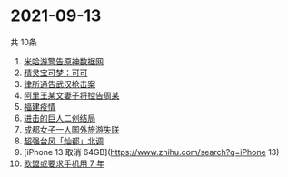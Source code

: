 # 2021-09-13
  共 10条

  <!-- BEGIN -->
  <!-- 最后更新时间:Mon Sep 13 2021 21:09:00 GMT+0000 (Coordinated Universal Time) -->
  1. [米哈游警告原神数据网](https://www.zhihu.com/search?q=原神)
1. [精灵宝可梦：可可](https://www.zhihu.com/search?q=精灵宝可梦可可)
1. [律所通告武汉枪击案](https://www.zhihu.com/search?q=武汉枪击)
1. [阿里王某文妻子将控告周某](https://www.zhihu.com/search?q=王某文)
1. [福建疫情](https://www.zhihu.com/search?q=福建疫情)
1. [进击的巨人二创结局](https://www.zhihu.com/search?q=进击的巨人)
1. [成都女子一人国外旅游失联](https://www.zhihu.com/search?q=成都女子失联)
1. [超强台风「灿都」北调](https://www.zhihu.com/search?q=灿都)
1. [iPhone 13 取消 64GB](https://www.zhihu.com/search?q=iPhone 13)
1. [欧盟或要求手机用 7 年](https://www.zhihu.com/search?q=手机能用7年)
  <!-- END -->
  